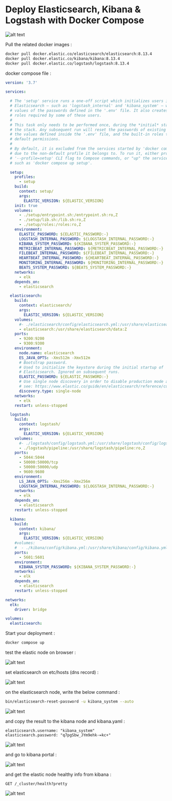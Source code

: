 # Deploy Elasticsearch, Kibana &amp; Logstash with Docker Compose

![alt text](https://raw.githubusercontent.com/kayvansol/elasticsearch/main/img/0.png?raw=true)

Pull the related docker images :
```bash
docker pull docker.elastic.co/elasticsearch/elasticsearch:8.13.4
docker pull docker.elastic.co/kibana/kibana:8.13.4
docker pull docker.elastic.co/logstash/logstash:8.13.4
```
docker compose file :
```yaml
version: '3.7'

services:

  # The 'setup' service runs a one-off script which initializes users inside
  # Elasticsearch — such as 'logstash_internal' and 'kibana_system' — with the
  # values of the passwords defined in the '.env' file. It also creates the
  # roles required by some of these users.
  #
  # This task only needs to be performed once, during the *initial* startup of
  # the stack. Any subsequent run will reset the passwords of existing users to
  # the values defined inside the '.env' file, and the built-in roles to their
  # default permissions.
  #
  # By default, it is excluded from the services started by 'docker compose up'
  # due to the non-default profile it belongs to. To run it, either provide the
  # '--profile=setup' CLI flag to Compose commands, or "up" the service by name
  # such as 'docker compose up setup'.

  setup:
    profiles:
      - setup
    build:
      context: setup/
      args:
        ELASTIC_VERSION: ${ELASTIC_VERSION}
    init: true
    volumes:
      - ./setup/entrypoint.sh:/entrypoint.sh:ro,Z
      - ./setup/lib.sh:/lib.sh:ro,Z
      - ./setup/roles:/roles:ro,Z
    environment:
      ELASTIC_PASSWORD: ${ELASTIC_PASSWORD:-}
      LOGSTASH_INTERNAL_PASSWORD: ${LOGSTASH_INTERNAL_PASSWORD:-}
      KIBANA_SYSTEM_PASSWORD: ${KIBANA_SYSTEM_PASSWORD:-}
      METRICBEAT_INTERNAL_PASSWORD: ${METRICBEAT_INTERNAL_PASSWORD:-}
      FILEBEAT_INTERNAL_PASSWORD: ${FILEBEAT_INTERNAL_PASSWORD:-}
      HEARTBEAT_INTERNAL_PASSWORD: ${HEARTBEAT_INTERNAL_PASSWORD:-}
      MONITORING_INTERNAL_PASSWORD: ${MONITORING_INTERNAL_PASSWORD:-}
      BEATS_SYSTEM_PASSWORD: ${BEATS_SYSTEM_PASSWORD:-}
    networks:
      - elk
    depends_on:
      - elasticsearch

  elasticsearch:
    build:
      context: elasticsearch/
      args:
        ELASTIC_VERSION: ${ELASTIC_VERSION}
    volumes:
      #- ./elasticsearch/config/elasticsearch.yml:/usr/share/elasticsearch/config/elasticsearch.yml:ro,Z
      - elasticsearch:/usr/share/elasticsearch/data:Z
    ports:
      - 9200:9200
      - 9300:9300
    environment:
      node.name: elasticsearch
      ES_JAVA_OPTS: -Xms512m -Xmx512m
      # Bootstrap password.
      # Used to initialize the keystore during the initial startup of
      # Elasticsearch. Ignored on subsequent runs.
      ELASTIC_PASSWORD: ${ELASTIC_PASSWORD:-}
      # Use single node discovery in order to disable production mode and avoid bootstrap checks.
      # see: https://www.elastic.co/guide/en/elasticsearch/reference/current/bootstrap-checks.html
      discovery.type: single-node
    networks:
      - elk
    restart: unless-stopped

  logstash:
    build:
      context: logstash/
      args:
        ELASTIC_VERSION: ${ELASTIC_VERSION}
    volumes:
      #- ./logstash/config/logstash.yml:/usr/share/logstash/config/logstash.yml:ro,Z
      - ./logstash/pipeline:/usr/share/logstash/pipeline:ro,Z
    ports:
      - 5044:5044
      - 50000:50000/tcp
      - 50000:50000/udp
      - 9600:9600
    environment:
      LS_JAVA_OPTS: -Xms256m -Xmx256m
      LOGSTASH_INTERNAL_PASSWORD: ${LOGSTASH_INTERNAL_PASSWORD:-}
    networks:
      - elk
    depends_on:
      - elasticsearch
    restart: unless-stopped

  kibana:
    build:
      context: kibana/
      args:
        ELASTIC_VERSION: ${ELASTIC_VERSION}
    #volumes:
    #  - ./kibana/config/kibana.yml:/usr/share/kibana/config/kibana.yml:ro,Z
    ports:
      - 5601:5601
    environment:
      KIBANA_SYSTEM_PASSWORD: ${KIBANA_SYSTEM_PASSWORD:-}
    networks:
      - elk
    depends_on:
      - elasticsearch
    restart: unless-stopped

networks:
  elk:
    driver: bridge

volumes:
  elasticsearch:

```

Start your deployment :
```bash
docker compose up
```

test the elastic node on browser :

![alt text](https://raw.githubusercontent.com/kayvansol/elasticsearch/main/img/1.png?raw=true)

set elasticsearch on etc/hosts (dns record) :

![alt text](https://raw.githubusercontent.com/kayvansol/elasticsearch/main/img/2.png?raw=true)

on the elasticsearch node, write the below command :
```bash
bin/elasticsearch-reset-password -u kibana_system --auto
```

![alt text](https://raw.githubusercontent.com/kayvansol/elasticsearch/main/img/3.png?raw=true)

and copy the result to the kibana node and kibana.yaml :
```
elasticsearch.username: "kibana_system"
elasticsearch.password: "q7pgSbw_JYm9ehk-=kc+"
```

![alt text](https://raw.githubusercontent.com/kayvansol/elasticsearch/main/img/4.png?raw=true)

and go to kibana portal :

![alt text](https://raw.githubusercontent.com/kayvansol/elasticsearch/main/img/5.png?raw=true)

and get the elastic node healthy info from kibana :
```
GET /_cluster/health?pretty
```

![alt text](https://raw.githubusercontent.com/kayvansol/elasticsearch/main/img/6.png?raw=true)

